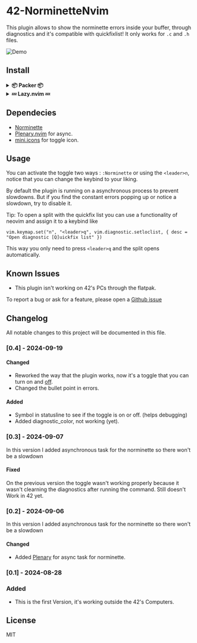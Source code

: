 # 42-NorminetteNvim
This plugin allows to show the norminette errors inside your buffer, through diagnostics and it's compatible with quickfixlist!
It only works for `.c` and `.h` files.

![Demo](https://github.com/MrSloth-dev/42-NorminetteNvim/blob/main/Showcase/Showcase.gif?raw=true)
<br>
## Install

<details>
	
<summary> <b>📦 Packer 📦</b></summary>

```
use {
    'MrSloth-dev/42-NorminetteNvim',
    requires = {'nvim-lua/plenary.nvim'},
    config = function() require('norminette').setup() end
}
```

</details>
<details>
<summary><b>💤 Lazy.nvim 💤</b></summary>

```
{
	"MrSloth-dev/42-NorminetteNvim",
	dependencies = { "nvim-lua/plenary.nvim" , "echasnovski/mini.icons"},
	dir = "~/Projects/42-NorminetteNvim/",
	config = function()
		require("norminette").setup({
			keybind = "<leader>n",
			diagnost_color = "#00ff00",
		})
	end,
},
```
</details>

## Dependecies

- [Norminette](https://github.com/42School/norminette)
- [Plenary.nvim](https://github.com/nvim-lua/plenary.nvim) for async.
- [mini.icons](https://github.com/echasnovski/mini.icons) for toggle icon.

## Usage

You can activate the toggle two ways : `:Norminette` or using the `<leader>n`, notice that you can change the keybind to your liking.

By default the plugin is running on a asynchronous process to prevent slowdowns. But if you find the constant errors popping up or notice a slowdown, try to disable it.

Tip: To open a split with the quickfix list you can use a functionality of neovim and assign it to a keybind like
```
vim.keymap.set("n", "<leader>q", vim.diagnostic.setloclist, { desc = "Open diagnostic [Q]uickfix list" })
```
This way you only need to press `<leader>q` and the split opens automatically.
<br>

## Known Issues

- This plugin isn't working on 42's PCs through the flatpak.

To report a bug or ask for a feature, please open a [Github issue](https://github.com/MrSloth-dev/42-NorminetteNvim/issues/new)
<br>

## Changelog
All notable changes to this project will be documented in this file.

### [0.4] - 2024-09-19

#### Changed
- Reworked the way that the plugin works, now it's a toggle that you can turn on and [off](https://www.youtube.com/watch?v=p85xwZ_OLX0).
- Changed the bullet point in errors.

#### Added
- Symbol  in statusline to see if the toggle is on or off. (helps debugging)
- Added diagnostic_color, not working (yet).

### [0.3] - 2024-09-07
  
In this version I added asynchronous task for the norminette so there won't be a slowdown
 
#### Fixed
On the previous version the toggle wasn't working properly because it wasn't clearning the diagnostics after running the command.
Still doesn't Work in 42 yet.

### [0.2] - 2024-09-06
  
In this version I added asynchronous task for the norminette so there won't be a slowdown
 
#### Changed
- Added [Plenary](https://github.com/nvim-lua/plenary.nvim) for async task for norminette. 

### [0.1] - 2024-08-28
 
### Added
   
- This is the first Version, it's working outside the 42's Computers.

## License
MIT
